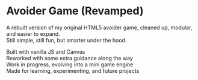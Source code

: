 # Avoider Game (Revamped)

A rebuilt version of my original HTML5 avoider game, cleaned up, modular, and easier to expand.  
Still simple, still fun, but smarter under the hood.

Built with vanilla JS and Canvas  
Reworked with some extra guidance along the way  
Work in progress, evolving into a mini game engine  
Made for learning, experimenting, and future projects

